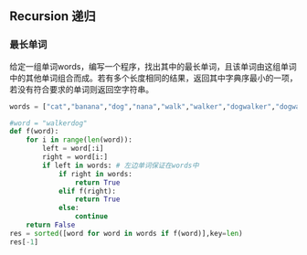 ## Recursion 递归


### 最长单词


给定一组单词words，编写一个程序，找出其中的最长单词，且该单词由这组单词中的其他单词组合而成。若有多个长度相同的结果，返回其中字典序最小的一项，若没有符合要求的单词则返回空字符串。

```python
words = ["cat","banana","dog","nana","walk","walker","dogwalker","dogwalkerdog"]
```

```python
#word = "walkerdog"
def f(word):
    for i in range(len(word)):
        left = word[:i]
        right = word[i:]
        if left in words: # 左边单词保证在words中
            if right in words:
                return True
            elif f(right):
                return True
            else:
                continue
    return False
res = sorted([word for word in words if f(word)],key=len)
res[-1]
```
